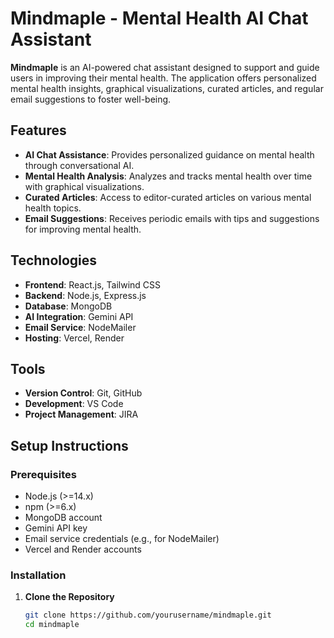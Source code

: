 # Mindmaple - Mental Health AI Chat Assistant

**Mindmaple** is an AI-powered chat assistant designed to support and guide users in improving their mental health. The application offers personalized mental health insights, graphical visualizations, curated articles, and regular email suggestions to foster well-being.

## Features

- **AI Chat Assistance**: Provides personalized guidance on mental health through conversational AI.
- **Mental Health Analysis**: Analyzes and tracks mental health over time with graphical visualizations.
- **Curated Articles**: Access to editor-curated articles on various mental health topics.
- **Email Suggestions**: Receives periodic emails with tips and suggestions for improving mental health.

## Technologies

- **Frontend**: React.js, Tailwind CSS
- **Backend**: Node.js, Express.js
- **Database**: MongoDB
- **AI Integration**: Gemini API
- **Email Service**: NodeMailer
- **Hosting**: Vercel, Render

## Tools

- **Version Control**: Git, GitHub
- **Development**: VS Code
- **Project Management**: JIRA

## Setup Instructions

### Prerequisites

- Node.js (>=14.x)
- npm (>=6.x)
- MongoDB account
- Gemini API key
- Email service credentials (e.g., for NodeMailer)
- Vercel and Render accounts

### Installation

1. **Clone the Repository**

   ```bash
   git clone https://github.com/yourusername/mindmaple.git
   cd mindmaple
